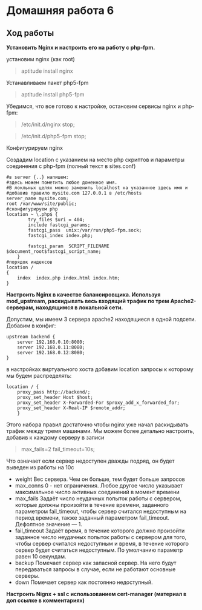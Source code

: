 # Домашняя работа 6
## Ход работы

**Установить Nginx и настроить его на работу с php-fpm.**

установим nginx (как root)

>aptitude install nginx

Устанавливаем пакет php5-fpm

>aptitude install php5-fpm

Убедимся, что все готово к настройке, остановим сервисы nginx и php-fpm:

>/etc/init.d/nginx stop;

>/etc/init.d/php5-fpm stop;

Конфигурируем nginx

Создадим location c указанием на место php скриптов и параметры соединения с php-fpm (полный текст в sites.conf)

```
#в server {..} напишем:
#здесь можем пометить любое доменное имя. 
#В локльных целях можно заменить localhost на указанное здесь имя и #добавив правило mysite.com 127.0.0.1 в /etc/hosts
server_name mysite.com;
root /var/www/site/public;
#сконфигурируем php
location ~ \.php$ {
        try_files $uri = 404;
        include fastcgi_params;
        fastcgi_pass  unix:/var/run/php5-fpm.sock;
        fastcgi_index index.php;

        fastcgi_param  SCRIPT_FILENAME  $document_root$fastcgi_script_name;
    }
#порядок индексов
location /
{
    index  index.php index.html index.htm;
}
```


**Настроить Nginx в качестве балансировщика. Используя mod_upstream, раскидывать весь входящий трафик по трем Apache2-серверам, находящимся в локальной сети.**

Допустим, мы имеем 3 сервера apache2 находящиеся в одной подсети. Добавим в конфиг:

```
upstream backend {
    server 192.168.0.10:8080;
    server 192.168.0.11:8080;
    server 192.168.0.12:8080;
}
```

в настройках виртуального хоста добавим location запросы к которому мы будем распределять:

```
location / {
    proxy_pass http://backend/;
    proxy_set_header Host $host;
    proxy_set_header X-Forwarded-For $proxy_add_x_forwarded_for;
    proxy_set_header X-Real-IP $remote_addr;
    }
```

Этого набора правил достаточно чтобы nginx уже начал раскидывать трафик между тремя машинами. Мы можем более детально настроить, добавив к каждому серверу в записи 

>max_fails=2 fail_timeout=10s;

Что означает если сервер недоступен дважды подряд, он будет выведен из работы на 10c

* weight Вес сервера. Чем он больше, тем будет больше запросов
* max_conns 0 - нет ограничения. Любое другое число указывает максимальное число активных соединений в момент времени
* max_fails Задаёт число неудачных попыток работы с сервером, которые должны произойти в течение времени, заданного параметром fail_timeout, чтобы сервер считался недоступным на период времени, также заданный параметром fail_timeout. Дефолтное значение — 1.
* fail_timeout Задаёт время, в течение которого должно произойти заданное число неудачных попыток работы с сервером для того, чтобы сервер считался недоступным и время, в течение которого сервер будет считаться недоступным. По умолчанию параметр равен 10 секундам.
* backup Помечает сервер как запасной сервер. На него будут передаваться запросы в случае, если не работают основные серверы.
* down Помечает сервер как постоянно недоступный.


**Настроить Nignx + ssl с использованием cert-manager (материал в доп ссылке в комментариях)**